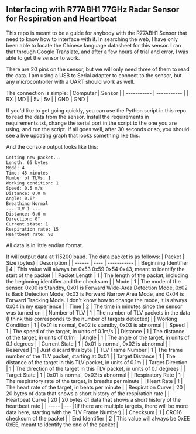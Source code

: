 ## Interfacing with R77ABH1 77GHz Radar Sensor for Respiration and Heartbeat

This repo is meant to be a guide for anybody with the R77ABH1 Sensor that need to know how to interface with it. In searching the web, I have only been able to locate the Chinese language datasheet for this sensor. I ran that through Google Translate, and after a few hours of trial and error, I was able to get the sensor to work. 

There are 20 pins on the sensor, but we will only need three of them to read the data. I am using a USB to Serial adapter to connect to the sensor, but any microcontroller with a UART should work as well. 

The connection is simple:
| Computer      | Sensor |
| ----------- | ----------- |
| RX      | MD       |
| 5v   | 5v        |
| GND | GND       |

If you'd like to get going quickly, you can use the Python script in this repo to read the data from the sensor. Install the requirements in requirements.txt, change the serial port in the script to the one you are using, and run the script. If all goes well, after 30 seconds or so, you should see a live updating graph that looks something like this:

And the console output looks like this:

```
Getting new packet...
Length: 65 bytes
Mode: 4
Time: 45 minutes
Number of TLVs: 1
Working condition: 1
Speed: 0.5 m/s
Distance: 0.0 m
Angle: 0.0°
Breathing Normal
--- TLV 1 ---
Distance: 0.6 m
Direction: 0°
Current state: 1
Respiration rate: 15
Heartbeat rate: 90
```

All data is in little endian format. 

It will output data at 115200 baud. The data packet is as follows:
| Packet | Size (bytes) | Description |
| ------ | ---- | ----------- |
| Beginning Identifier | 4 | This value will always be 0x53 0x59 0x54 0x43, meant to identify the start of the packet |
| Packet Length | 1 | The length of the packet, including the beginning identifier and the checksum |
| Mode | 1 | The mode of the sensor. 0x00 is Standby, 0x01 is Forward Wide-Area Detection Mode, 0x02 is Back Detection Mode, 0x03 is Forward Narrow Area Mode, and 0x04 is Forward Tracking Mode. I don't know how to change the mode, it is always 0x04 in my experience |
| Time | 2 | The time in minutes since the sensor was turned on |
| Number of TLV | 1 | The number of TLV packets in the data (I think this corresponds to the number of targets detected) |
| Working Condition | 1 | 0x01 is normal, 0x02 is standby, 0x03 is abnormal |
| Speed | 1 | The speed of the target, in units of 0.1m/s |
| Distance | 1 | The distance of the target, in units of 0.1m |
| Angle | 1 | The angle of the target, in units of 0.1 degrees |
| Current State | 1 | 0x01 is normal, 0x02 is abnormal |
| Reserved | 1 | Just discard this byte | 
| TLV Frame Number | 1 | The frame number of the TLV packet, starting at 0x01 |
| Target Distance | 1 | The distance of the target in this TLV packet, in units of 0.1m |
| Target Direction | 1 | The direction of the target in this TLV packet, in units of 0.1 degrees |
| Target State | 1 | 0x01 is normal, 0x02 is abnormal |
| Respiratory Rate | 1 | The respiratory rate of the target, in breaths per minute |
| Heart Rate | 1 | The heart rate of the target, in beats per minute |
| Respiration Curve | 20 | 20 bytes of data that shows a short history of the respiration rate |
| Heartbeat Curve | 20 | 20 bytes of data that shows a short history of the heartbeat rate |
| ----- | --- |(If there are multiple targets, there will be more data here, starting with the TLV Frame Number) |
| Checksum | 1 | CRC16 checksum of the packet |
| End Identifier | 2 | This value will always be 0xEE 0xEE, meant to identify the end of the packet |